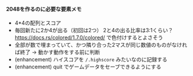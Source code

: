 #### 2048を作るのに必要な要素メモ

- 4*4の配列とスコア
- 毎回新たに2か4が出る（初回は2つ） 2と4の出る比率は3:1くらい？ https://docs.rs/colored/1.7.0/colored/ で色付けするとよさそう
- 全部が数で埋まっていて、かつ隣り合った2マスが同じ数値のものがなければ終了 -> 動かす動作をする前に判断
- (enhancement) ハイスコアを `/.highscore` みたいなのに記録する
- (enhancement) quit でゲームデータをセーブできるようにする